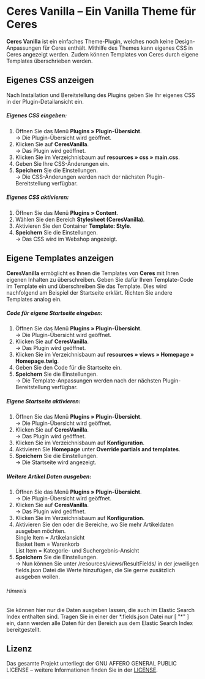 # Ceres Vanilla – Ein Vanilla Theme für Ceres

**Ceres Vanilla** ist ein einfaches Theme-Plugin, welches noch keine Design-Anpassungen für Ceres enthält. Mithilfe des Themes kann eigenes CSS in Ceres angezeigt werden. Zudem können Templates von Ceres durch eigene Templates überschrieben werden.

## Eigenes CSS anzeigen

Nach Installation und Bereitstellung des Plugins geben Sie Ihr eigenes CSS in der Plugin-Detailansicht ein.

##### Eigenes CSS eingeben:

1. Öffnen Sie das Menü **Plugins » Plugin-Übersicht**.<br /> → Die Plugin-Übersicht wird geöffnet.
2. Klicken Sie auf **CeresVanilla**.<br /> → Das Plugin wird geöffnet.
3. Klicken Sie im Verzeichnisbaum auf **resources » css » main.css**.
4. Geben Sie Ihre CSS-Änderungen ein.
5. **Speichern** Sie die Einstellungen.<br /> → Die CSS-Änderungen werden nach der nächsten Plugin-Bereitstellung verfügbar.

##### Eigenes CSS aktivieren:

1. Öffnen Sie das Menü **Plugins » Content**.
2. Wählen Sie den Bereich **Stylesheet (CeresVanilla)**.
3. Aktivieren Sie den Container **Template: Style**.
4. **Speichern** Sie die Einstellungen.<br /> → Das CSS wird im Webshop angezeigt.

## Eigene Templates anzeigen

**CeresVanilla** ermöglicht es Ihnen die Templates von **Ceres** mit Ihren eigenen Inhalten zu überschreiben. Geben Sie dafür Ihren Template-Code im Template ein und überschreiben Sie das Template. Dies wird nachfolgend am Beispiel der Startseite erklärt. Richten Sie andere Templates analog ein.

##### Code für eigene Startseite eingeben:

1. Öffnen Sie das Menü **Plugins » Plugin-Übersicht**.<br /> → Die Plugin-Übersicht wird geöffnet.
2. Klicken Sie auf **CeresVanilla**.<br /> → Das Plugin wird geöffnet.
3. Klicken Sie im Verzeichnisbaum auf **resources » views » Homepage » Homepage.twig**.
4. Geben Sie den Code für die Startseite ein.
5. **Speichern** Sie die Einstellungen.<br /> → Die Template-Anpassungen werden nach der nächsten Plugin-Bereitstellung verfügbar.

##### Eigene Startseite aktivieren:

1. Öffnen Sie das Menü **Plugins » Plugin-Übersicht**.<br /> → Die Plugin-Übersicht wird geöffnet.
2. Klicken Sie auf **CeresVanilla**.<br /> → Das Plugin wird geöffnet.
3. Klicken Sie im Verzeichnisbaum auf **Konfiguration**.
4. Aktivieren Sie **Homepage** unter **Override partials and templates**.
5. **Speichern** Sie die Einstellungen.<br /> → Die Startseite wird angezeigt.

##### Weitere Artikel Daten ausgeben:
1. Öffnen Sie das Menü **Plugins » Plugin-Übersicht**.<br /> → Die Plugin-Übersicht wird geöffnet.
2. Klicken Sie auf **CeresVanilla**.<br /> → Das Plugin wird geöffnet.
3. Klicken Sie im Verzeichnisbaum auf **Konfiguration**.
4. Aktivieren Sie den oder die Bereiche, wo Sie mehr Artikeldaten ausgeben möchten.<br />
    Single Item = Artikelansicht<br />Basket Item = Warenkorb<br />List Item = Kategorie- und Suchergebnis-Ansicht
5. **Speichern** Sie die Einstellungen.<br /> → Nun können Sie unter /resources/views/ResultFields/ in der jeweiligen fields.json Datei die Werte hinzufügen, die Sie gerne zusätzlich ausgeben wollen.

###### Hinweis
Sie können hier nur die Daten ausgeben lassen, die auch im Elastic Search Index enthalten sind.
Tragen Sie in einer der \*.fields.json Datei nur [ "\*" ] ein, dann werden alle Daten für den Bereich aus dem Elastic Search Index bereitgestellt.

## Lizenz

Das gesamte Projekt unterliegt der GNU AFFERO GENERAL PUBLIC LICENSE – weitere Informationen finden Sie in der [LICENSE](https://github.com/plentymarkets/plugin-ceres-vanilla/blob/master/LICENSE).
